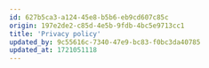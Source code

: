 ```yaml
---
id: 627b5ca3-a124-45e8-b5b6-eb9cd607c85c
origin: 197e2de2-c85d-4e5b-9fdb-4bc5e9713cc1
title: 'Privacy policy'
updated_by: 9c55616c-7340-47e9-bc83-f0bc3da40785
updated_at: 1721051118
---
```

